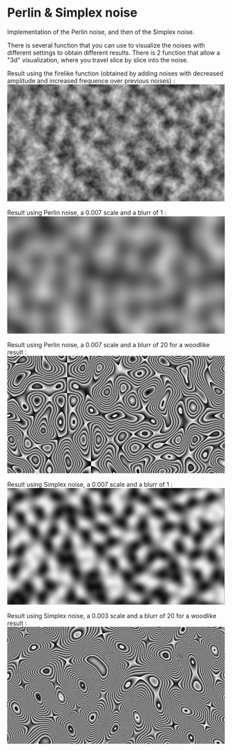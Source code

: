 # Perlin & Simplex noise

Implementation of the Perlin noise, and then of the Simplex noise.

There is several function that you can use to visualize the noises with different settings to obtain different results.
There is 2 function that allow a "3d" visualization, where you travel slice by slice into the noise.

Result using the firelike function (obtained by adding noises with decreased amplitude and increased frequence over previous noises) :
![firelike](firelike.png)

Result using Perlin noise, a 0.007 scale and a blurr of 1 :
![perlin_s0.007_b1](perlin_s0.007_b1.png)

Result using Perlin noise, a 0.007 scale and a blurr of 20 for a woodlike result :
![perlin_s0.007_b20](perlin_s0.007_b20.png)

Result using Simplex noise, a 0.007 scale and a blurr of 1 :
![simplex_s0.007_b1](simplex_s0.007_b1.png)

Result using Simplex noise, a 0.003 scale and a blurr of 20 for a woodlike result :
![simplex_s0.003_b20](simplex_s0.003_b20.png)
